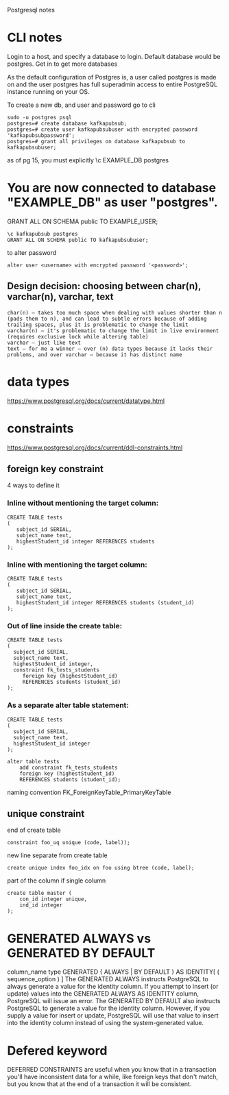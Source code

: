 ﻿Postgresql notes

# CLI notes
Login to a host, and specify a database to login. Default database would be postgres. Get in to get more databases

As the default configuration of Postgres is, a user called postgres is made on and the user postgres has full superadmin access to entire PostgreSQL instance running on your OS.

To create a new db, and user and password
go to cli
```
sudo -u postgres psql
postgres=# create database kafkapubsub;
postgres=# create user kafkapubsubuser with encrypted password 'kafkapubsubpassword';
postgres=# grant all privileges on database kafkapubsub to kafkapubsubuser;
```

as of pg 15, you must explicitly 
\c EXAMPLE_DB postgres
# You are now connected to database "EXAMPLE_DB" as user "postgres".
GRANT ALL ON SCHEMA public TO EXAMPLE_USER;
```
\c kafkapubsub postgres
GRANT ALL ON SCHEMA public TO kafkapubsubuser;
```

to alter password
```
alter user <username> with encrypted password '<password>';
```

## Design decision: choosing between char(n), varchar(n), varchar, text
```
char(n) – takes too much space when dealing with values shorter than n (pads them to n), and can lead to subtle errors because of adding trailing spaces, plus it is problematic to change the limit
varchar(n) – it's problematic to change the limit in live environment (requires exclusive lock while altering table)
varchar – just like text
text – for me a winner – over (n) data types because it lacks their problems, and over varchar – because it has distinct name
```

# data types
https://www.postgresql.org/docs/current/datatype.html

# constraints
https://www.postgresql.org/docs/current/ddl-constraints.html

## foreign key constraint

4 ways to define it

### Inline without mentioning the target column:
```
CREATE TABLE tests 
( 
   subject_id SERIAL,
   subject_name text,
   highestStudent_id integer REFERENCES students
);
```
### Inline with mentioning the target column:
```
CREATE TABLE tests 
( 
   subject_id SERIAL,
   subject_name text,
   highestStudent_id integer REFERENCES students (student_id)
);
```
### Out of line inside the create table:
```
CREATE TABLE tests 
( 
  subject_id SERIAL,
  subject_name text,
  highestStudent_id integer, 
  constraint fk_tests_students
     foreign key (highestStudent_id) 
     REFERENCES students (student_id)
);
```
### As a separate alter table statement:

```
CREATE TABLE tests 
( 
  subject_id SERIAL,
  subject_name text,
  highestStudent_id integer
);

alter table tests 
    add constraint fk_tests_students
    foreign key (highestStudent_id) 
    REFERENCES students (student_id);
```

naming convention
FK_ForeignKeyTable_PrimaryKeyTable

## unique constraint
end of create table
```
constraint foo_uq unique (code, label));
```
new line separate from create table
```
create unique index foo_idx on foo using btree (code, label);    
```
part of the column if single column
```
create table master (
    con_id integer unique,
    ind_id integer
);
```

# GENERATED ALWAYS vs GENERATED BY DEFAULT
column_name type GENERATED { ALWAYS | BY DEFAULT } AS IDENTITY[ ( sequence_option ) ]
The GENERATED ALWAYS instructs PostgreSQL to always generate a value for the identity column. If you attempt to insert (or update) values into the GENERATED ALWAYS AS IDENTITY column, PostgreSQL will issue an error.
The GENERATED BY DEFAULT also instructs PostgreSQL to generate a value for the identity column. However, if you supply a value for insert or update, PostgreSQL will use that value to insert into the identity column instead of using the system-generated value.

# Defered keyword
DEFERRED CONSTRAINTS are useful when you know that in a transaction you'll have inconsistent data for a while, like foreign keys that don't match, but you know that at the end of a transaction it will be consistent.

